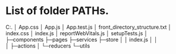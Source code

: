 # List of folder PATHs.
C:.
│  App.css
│  App.js
│  App.test.js
│  front_directory_structure.txt
│  index.css
│  index.js
│  reportWebVitals.js
│  setupTests.js
│  
├─components
├─pages
├─services
├─store
│  │  index.js
│  │  
│  ├─actions
│  └─reducers
└─utils